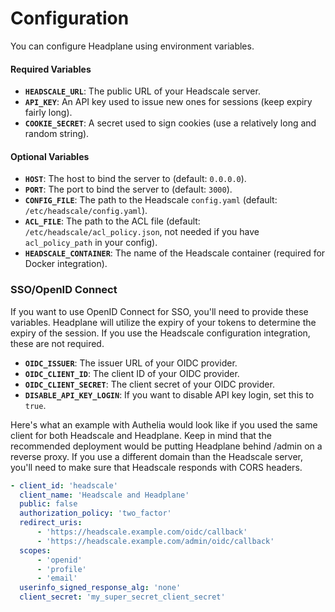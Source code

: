 # Configuration

You can configure Headplane using environment variables.

#### Required Variables

- **`HEADSCALE_URL`**: The public URL of your Headscale server.
- **`API_KEY`**: An API key used to issue new ones for sessions (keep expiry fairly long).
- **`COOKIE_SECRET`**: A secret used to sign cookies (use a relatively long and random string).

#### Optional Variables

- **`HOST`**: The host to bind the server to (default: `0.0.0.0`).
- **`PORT`**: The port to bind the server to (default: `3000`).
- **`CONFIG_FILE`**: The path to the Headscale `config.yaml` (default: `/etc/headscale/config.yaml`).
- **`ACL_FILE`**: The path to the ACL file (default: `/etc/headscale/acl_policy.json`, not needed if you have `acl_policy_path` in your config).
- **`HEADSCALE_CONTAINER`**: The name of the Headscale container (required for Docker integration).

### SSO/OpenID Connect
If you want to use OpenID Connect for SSO, you'll need to provide these variables.
Headplane will utilize the expiry of your tokens to determine the expiry of the session.
If you use the Headscale configuration integration, these are not required.

- **`OIDC_ISSUER`**: The issuer URL of your OIDC provider.
- **`OIDC_CLIENT_ID`**: The client ID of your OIDC provider.
- **`OIDC_CLIENT_SECRET`**: The client secret of your OIDC provider.
- **`DISABLE_API_KEY_LOGIN`**: If you want to disable API key login, set this to `true`.

Here's what an example with Authelia would look like if you used the same client for both Headscale and Headplane.
Keep in mind that the recommended deployment would be putting Headplane behind /admin on a reverse proxy.
If you use a different domain than the Headscale server, you'll need to make sure that Headscale responds with CORS headers.

```yaml
- client_id: 'headscale'
  client_name: 'Headscale and Headplane'
  public: false
  authorization_policy: 'two_factor'
  redirect_uris:
      - 'https://headscale.example.com/oidc/callback'
      - 'https://headscale.example.com/admin/oidc/callback'
  scopes:
      - 'openid'
      - 'profile'
      - 'email'
  userinfo_signed_response_alg: 'none'
  client_secret: 'my_super_secret_client_secret'
```
